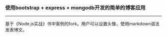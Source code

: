 ### 使用bootstrap + express + mongodb开发的简单的博客应用
---

基于《Node.js实战》书中案例的fork。用户可以设置头像，使用markdown语法发表博文。